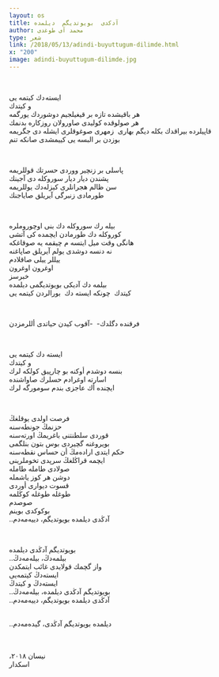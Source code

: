 ```yaml
---
layout: os
title: آدکدی  بویوتدیگم  دیلمده
author: محمد آی طوغدی
type: شعر
link: /2018/05/13/adindi-buyuttugum-dilimde.html
x: "200"
image: adindi-buyuttugum-dilimde.jpg
---
```

<br/>

ایسته دك کیتمه یی  
و کیتدك  
هر باقیشده تازه بر قیغیلجیم دوشوردك یورگمه  
هر صولوقده كولیدی صاورولان روزكاره بدنمك  
قاپیلرده بیراقدك بكله دیگم بهاری  
زمهری صوغوقلری ایشله دی جگریمه  
بوزدن بر البسه یی كییمشدی صانكه تنم 

<br/>

پاسلی بر زنچیر ووردی حسرتك قوللریمه  
پشندن دیار دیار سوروكله دی آجینك  
سن ظالم هجرانلری کیزلەدك یوللریمه  
طورمادی زنبرگی آیریلق صایاجنك 

<br/>

بیله رك سوروكله دك بنی اوچوروملره  
كوروكله دك طورمادن ایچمده كی آتشی  
هانگی وقت میل ایتسه م چیقمه یه صوقاغكه   
نه دنسه دوشدی یولم آیریلق صاپاغنه   
ییللر ییلی صاقلادم   
اوغرون اوغرون   
خبرسز   
بیلمه دك آدیكی بویوتدیگمی دیلمده   
كیتدك  
چونكه ایسته دك  
بورالردن كیتمه یی 

<br/>

فرقنده دگلدك-  
-آقوب كیدن حیاتدی أللرمزدن 

<br/>

ایسته دك كیتمه یی   
و كیتدك   
بنسه دوشدم أوكنه بو چارپیق كولكه لرك   
اسارته اوغرادم حسلرك صاواشنده   
ایچنده أك عاجزی بندم سومورگه لرك  

<br/>

فرصت اولدی یوقلغڭ   
حزنمڭ جونطەسنە   
قوردی سلطنتنی باغریمڭ اورتەسنە   
بویروغنە گچیردی بوس بتون بنلگمی   
حكم ایتدی ارادەمڭ أن حساس نقطەسنە   
ایچمە قراڭلغڭ سرپدی تخوملرینی   
صولادی طاملە طاملە   
دوشن هر كوز یاشملە   
قسوت دیواری أوردی   
طوغلە طوغلە كوڭلمە   
صوصدم   
بوكوكدی بوینم   
..آدڭدی دیلمدە بویوتدیگم، دییەمەدم  

<br/>

بویوتدیگم آدڭدی دیلمدە  
..بیلمەدڭ، بیلەمەدڭ  
واز گچمك قولایدی غائب ایتمكدن  
ایستەدڭ كیتمەیی  
ایستەدڭ و كیتدڭ  
..بویوتدیگم آدڭدی دیلمدە، بیلەمەدڭ  
..آدڭدی دیلمدە بویوتدیگم، دییەمەدم  
<br/>

..دیلمدە بویوتدیگم آدڭدی، گیدەمەدم  
<br/>
<br/>

،نیسان ٢٠١٨  
اسكدار  
